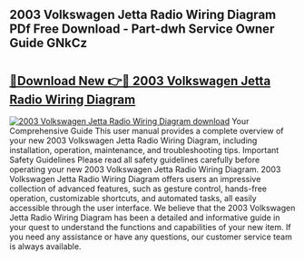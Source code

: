 ## 2003 Volkswagen Jetta Radio Wiring Diagram PDf Free Download - Part-dwh Service Owner Guide GNkCz

# <h2><a href="http://dfid8nn.blite.top/?on=2003+Volkswagen+Jetta+Radio+Wiring+Diagram">🔗Download New 👉🔴 2003 Volkswagen Jetta Radio Wiring Diagram</a></h2>

[![2003 Volkswagen Jetta Radio Wiring Diagram download](https://i.imgur.com/lujVjoI.png)](http://dfid8nn.blite.top/?on=2003+Volkswagen+Jetta+Radio+Wiring+Diagram)
Your Comprehensive Guide This user manual provides a complete overview of your new 2003 Volkswagen Jetta Radio Wiring Diagram, including installation, operation, maintenance, and troubleshooting tips. Important Safety Guidelines Please read all safety guidelines carefully before operating your new 2003 Volkswagen Jetta Radio Wiring Diagram. 2003 Volkswagen Jetta Radio Wiring Diagram offers users an impressive collection of advanced features, such as gesture control, hands-free operation, customizable shortcuts, and automated tasks, all easily accessible through the user interface. We believe that the 2003 Volkswagen Jetta Radio Wiring Diagram has been a detailed and informative guide in your quest to understand the functions and capabilities of your new item. If you need any assistance or have any questions, our customer service team is always available.
